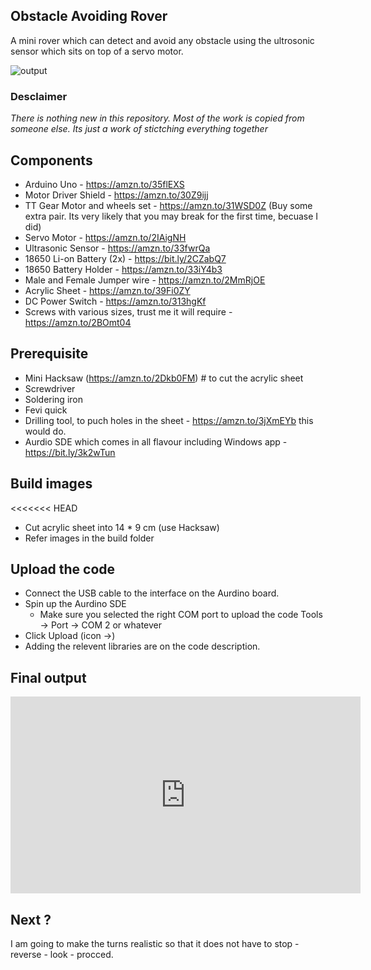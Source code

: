 ## Obstacle Avoiding Rover

A mini rover which can detect and avoid any obstacle using the ultrosonic sensor which sits on top of a servo motor. 

![output](https://lh3.googleusercontent.com/pw/ACtC-3c3C0kW0H2E_PKvKNevR4AVeJqnf3NxOqwspM69sPE5tgZW1W7tZiDU49ubpB-yvRKahRvVDF8gQSjCQGEDrbM5HYXuHTB-Ko50Lnp01SsC4JrWyZH1wi-roFGEO4NOGy964z7Ri4ejEhPUEkTaA4K8-g=w1186-h889-no?authuser=0)

### Desclaimer 

*There is nothing new in this repository. Most of the work is copied from someone else. Its just a work of stictching everything together* 

## Components

 - Arduino Uno - https://amzn.to/35flEXS
 - Motor Driver Shield - https://amzn.to/30Z9ijj
 - TT Gear Motor and wheels set - https://amzn.to/31WSD0Z (Buy some extra pair. Its very likely that you may break for the first time, becuase I did)
 - Servo Motor - https://amzn.to/2IAigNH
 - Ultrasonic Sensor - https://amzn.to/33fwrQa
 - 18650 Li-on Battery (2x) - https://bit.ly/2CZabQ7
 - 18650 Battery Holder - https://amzn.to/33iY4b3
 - Male and Female Jumper wire - https://amzn.to/2MmRjOE
 - Acrylic Sheet - https://amzn.to/39Fi0ZY
 - DC Power Switch - https://amzn.to/313hgKf
 - Screws with various sizes, trust me it will require - https://amzn.to/2BOmt04

## Prerequisite 

 - Mini Hacksaw (https://amzn.to/2Dkb0FM) # to cut the acrylic sheet
 - Screwdriver
 - Soldering iron
 - Fevi quick
 - Drilling tool, to puch holes in the sheet - https://amzn.to/3jXmEYb this would do. 
 - Aurdio SDE which comes in all flavour including Windows app - https://bit.ly/3k2wTun

## Build images

<<<<<<< HEAD
* Cut acrylic sheet into 14 * 9 cm (use Hacksaw)
* Refer images in the build folder

## Upload the code

 - Connect the USB cable to the interface on the Aurdino board. 
 - Spin up the Aurdino SDE
   - Make sure you selected the right COM port to upload the code Tools -> Port -> COM 2 or whatever
 - Click Upload (icon ->)
 - Adding the relevent libraries are on the code description.

## Final output 

<iframe width="560" height="315" src="https://www.youtube.com/embed/1GMyHdt2BrA" frameborder="0" allow="accelerometer; autoplay; encrypted-media; gyroscope; picture-in-picture" allowfullscreen></iframe>

## Next ?

I am going to make the turns realistic so that it does not have to stop - reverse - look - procced. 

